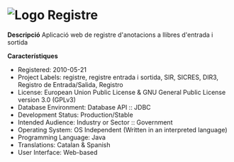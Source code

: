 # ![Logo](https://raw.githubusercontent.com/GovernIB/registre/binaris/projectinfo_Attachments/icon.jpg) Registre


**Descripció**
Aplicació web de registre d'anotacions a llibres d'entrada i sortida

**Característiques**

* Registered: 2010-05-21 
* Project Labels: registre, registre entrada i sortida, SIR, SICRES, DIR3, Registro de Entrada/Salida, Registro
* License: European Union Public License & GNU General Public License version 3.0 (GPLv3)
* Database Environment: Database API :: JDBC
* Development Status: Production/Stable
* Intended Audience: Industry or Sector :: Government
* Operating System: OS Independent (Written in an interpreted language)
* Programming Language: Java
* Translations: Catalan & Spanish
* User Interface: Web-based

